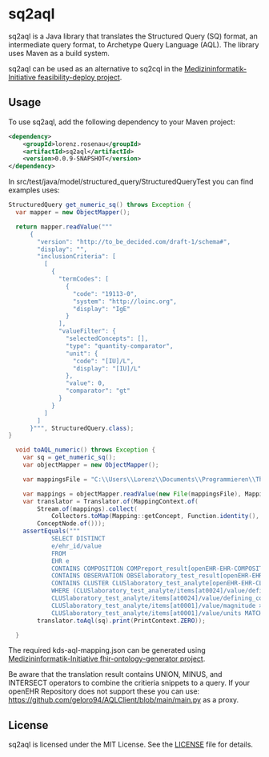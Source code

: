 # sq2aql

sq2aql is a Java library that translates the Structured Query (SQ) format, an intermediate query format, to Archetype Query Language (AQL). The library uses Maven as a build system.

sq2aql can be used as an alternative to sq2cql in the [Medizininformatik-Initiative feasibility-deploy project](https://github.com/medizininformatik-initiative/feasibility-deploy).


## Usage

To use sq2aql, add the following dependency to your Maven project:

```xml
<dependency>
    <groupId>lorenz.rosenau</groupId>
    <artifactId>sq2aql</artifactId>
    <version>0.0.9-SNAPSHOT</version>
</dependency>
```

In src/test/java/model/structured_query/StructuredQueryTest you can find examples uses:

```java
StructuredQuery get_numeric_sq() throws Exception {
  var mapper = new ObjectMapper();

  return mapper.readValue("""
      {
        "version": "http://to_be_decided.com/draft-1/schema#",
        "display": "",
        "inclusionCriteria": [
          [
            {
              "termCodes": [
                {
                  "code": "19113-0",
                  "system": "http://loinc.org",
                  "display": "IgE"
                }
              ],
              "valueFilter": {
                "selectedConcepts": [],
                "type": "quantity-comparator",
                "unit": {
                  "code": "[IU]/L",
                  "display": "[IU]/L"
                },
                "value": 0,
                "comparator": "gt"
              }
            }
          ]
        ]
      }""", StructuredQuery.class);
}

  void toAQL_numeric() throws Exception {
    var sq = get_numeric_sq();
    var objectMapper = new ObjectMapper();

    var mappingsFile = "C:\\Users\\Lorenz\\Documents\\Programmieren\\Third_Party\\sq2aql\\src\\test\\resources\\kds-aql-mapping.json";

    var mappings = objectMapper.readValue(new File(mappingsFile), Mapping[].class);
    var translator = Translator.of(MappingContext.of(
        Stream.of(mappings).collect(
            Collectors.toMap(Mapping::getConcept, Function.identity(), (a, b) -> a)),
        ConceptNode.of()));
    assertEquals("""
            SELECT DISTINCT
            e/ehr_id/value
            FROM
            EHR e
            CONTAINS COMPOSITION COMPreport_result[openEHR-EHR-COMPOSITION.report-result.v1]
            CONTAINS OBSERVATION OBSElaboratory_test_result[openEHR-EHR-OBSERVATION.laboratory_test_result.v1]
            CONTAINS CLUSTER CLUSlaboratory_test_analyte[openEHR-EHR-CLUSTER.laboratory_test_analyte.v1]
            WHERE (CLUSlaboratory_test_analyte/items[at0024]/value/defining_code/code_string MATCHES {'19113-0'} AND
            CLUSlaboratory_test_analyte/items[at0024]/value/defining_code/terminology_id/value MATCHES {'http://loinc.org'} AND
            CLUSlaboratory_test_analyte/items[at0001]/value/magnitude > 0 AND
            CLUSlaboratory_test_analyte/items[at0001]/value/units MATCHES {'[IU]/L'})""",
        translator.toAql(sq).print(PrintContext.ZERO));

  }
```

The required kds-aql-mapping.json can be generated using [Medizininformatik-Initiative fhir-ontology-generator project](https://github.com/medizininformatik-initiative/fhir-ontology-generator/blob/main/kdsToAqlMapping.py).

Be aware that the translation result contains UNION, MINUS, and INTERSECT operators to combine the critieria snippets to a query. If your openEHR Repository does not support these you can use: https://github.com/geloro94/AQLClient/blob/main/main.py as a proxy.

## License

sq2aql is licensed under the MIT License. See the [LICENSE](https://github.com/itcr-uni-luebeck/sq2aql/blob/main/License) file for details.

